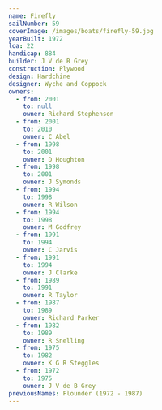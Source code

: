 ```yaml
---
name: Firefly
sailNumber: 59
coverImage: /images/boats/firefly-59.jpg
yearBuilt: 1972
loa: 22
handicap: 884
builder: J V de B Grey
construction: Plywood
design: Hardchine
designer: Wyche and Coppock
owners:
  - from: 2001
    to: null
    owner: Richard Stephenson
  - from: 2001
    to: 2010
    owner: C Abel
  - from: 1998
    to: 2001
    owner: D Houghton
  - from: 1998
    to: 2001
    owner: J Symonds
  - from: 1994
    to: 1998
    owner: R Wilson
  - from: 1994
    to: 1998
    owner: M Godfrey
  - from: 1991
    to: 1994
    owner: C Jarvis
  - from: 1991
    to: 1994
    owner: J Clarke
  - from: 1989
    to: 1991
    owner: R Taylor
  - from: 1987
    to: 1989
    owner: Richard Parker
  - from: 1982
    to: 1989
    owner: R Snelling
  - from: 1975
    to: 1982
    owner: K G R Steggles
  - from: 1972
    to: 1975
    owner: J V de B Grey
previousNames: Flounder (1972 - 1987)
---
```

